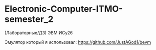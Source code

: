 # Electronic-Computer-ITMO-semester_2
(Лабораторные/ДЗ) ЭВМ ИСy26

Эмулятор который я использовал: https://github.com/JustAGod1/bevm
